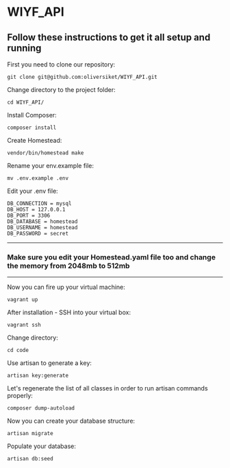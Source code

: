 # WIYF_API

## Follow these instructions to get it all setup and running

First you need to clone our repository:

```
git clone git@github.com:oliversiket/WIYF_API.git
```

Change directory to the project folder:

```
cd WIYF_API/
```

Install Composer:

```
composer install
```

Create Homestead:

```
vendor/bin/homestead make
```

Rename your env.example file:
```
mv .env.example .env
```
Edit your .env file:
```
DB_CONNECTION = mysql
DB_HOST = 127.0.0.1
DB_PORT = 3306
DB_DATABASE = homestead
DB_USERNAME = homestead
DB_PASSWORD = secret
```
---
### Make sure you edit your Homestead.yaml file too and change the memory from 2048mb to 512mb
---

Now you can fire up your virtual machine:

```
vagrant up
```
After installation - SSH into your virtual box:
```
vagrant ssh
```
Change directory:
```
cd code
```

Use artisan to generate a key:
```
artisan key:generate
```
Let's regenerate the list of all classes in order to run artisan commands properly:
```
composer dump-autoload
```

Now you can create your database structure:
```
artisan migrate
```
Populate your database:
```
artisan db:seed
```